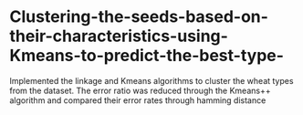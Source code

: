 # Clustering-the-seeds-based-on-their-characteristics-using-Kmeans-to-predict-the-best-type-
Implemented the linkage and Kmeans algorithms to cluster the wheat types from the dataset. The error ratio was reduced through the Kmeans++ algorithm and compared their error rates through hamming distance
